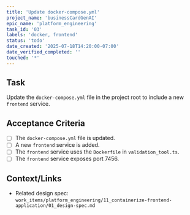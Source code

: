 ```yaml
---
title: 'Update docker-compose.yml'
project_name: 'businessCardGenAI'
epic_name: 'platform_engineering'
task_id: '03'
labels: 'docker, frontend'
status: 'todo'
date_created: '2025-07-18T14:20:00-07:00'
date_verified_completed: ''
touched: '*'
---
```


## Task

Update the `docker-compose.yml` file in the project root to include a new `frontend` service.

## Acceptance Criteria

- [ ] The `docker-compose.yml` file is updated.
- [ ] A new `frontend` service is added.
- [ ] The `frontend` service uses the `Dockerfile` in `validation_tool.ts`.
- [ ] The `frontend` service exposes port 7456.

## Context/Links

- Related design spec: `work_items/platform_engineering/11_containerize-frontend-application/01_design-spec.md`
